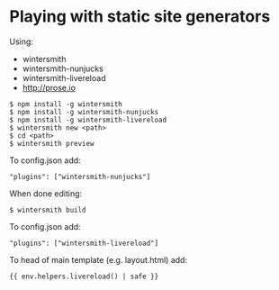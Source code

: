 
# Playing with static site generators
Using:
- wintersmith
- wintersmith-nunjucks
- wintersmith-livereload
- http://prose.io
```
$ npm install -g wintersmith
$ npm install -g wintersmith-nunjucks 
$ npm install -g wintersmith-livereload 
$ wintersmith new <path>
$ cd <path>
$ wintersmith preview
```
To config.json add:
```
"plugins": ["wintersmith-nunjucks"]
```

When done editing:
```
$ wintersmith build
```
To config.json add:
```
"plugins": ["wintersmith-livereload"]
```
To head of  main template (e.g. layout.html) add:
```
{{ env.helpers.livereload() | safe }}
```





